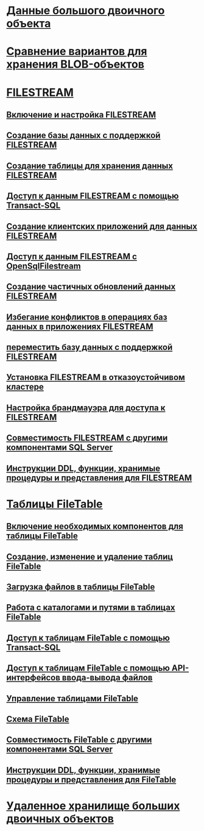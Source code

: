 # [Данные большого двоичного объекта](binary-large-object-blob-data-sql-server.md)
# [Сравнение вариантов для хранения BLOB-объектов](compare-options-for-storing-blobs-sql-server.md)
# [FILESTREAM](filestream-sql-server.md)
## [Включение и настройка FILESTREAM](enable-and-configure-filestream.md)
## [Создание базы данных с поддержкой FILESTREAM](create-a-filestream-enabled-database.md)
## [Создание таблицы для хранения данных FILESTREAM](create-a-table-for-storing-filestream-data.md)
## [Доступ к данным FILESTREAM с помощью Transact-SQL](access-filestream-data-with-transact-sql.md)
## [Создание клиентских приложений для данных FILESTREAM](create-client-applications-for-filestream-data.md)
## [Доступ к данным FILESTREAM с OpenSqlFilestream](access-filestream-data-with-opensqlfilestream.md)
## [Создание частичных обновлений данных FILESTREAM](make-partial-updates-to-filestream-data.md)
## [Избегание конфликтов в операциях баз данных в приложениях FILESTREAM](avoid-conflicts-with-database-operations-in-filestream-applications.md)
## [переместить базу данных с поддержкой FILESTREAM](move-a-filestream-enabled-database.md)
## [Установка FILESTREAM в отказоустойчивом кластере](set-up-filestream-on-a-failover-cluster.md)
## [Настройка брандмауэра для доступа к FILESTREAM](configure-a-firewall-for-filestream-access.md)
## [Совместимость FILESTREAM с другими компонентами SQL Server](filestream-compatibility-with-other-sql-server-features.md)
## [Инструкции DDL, функции, хранимые процедуры и представления для FILESTREAM](filestream-ddl-functions-stored-procedures-and-views.md)
# [Таблицы FileTable](filetables-sql-server.md)
## [Включение необходимых компонентов для таблицы FileTable](enable-the-prerequisites-for-filetable.md)
## [Создание, изменение и удаление таблиц FileTable](create-alter-and-drop-filetables.md)
## [Загрузка файлов в таблицы FileTable](load-files-into-filetables.md)
## [Работа с каталогами и путями в таблицах FileTable](work-with-directories-and-paths-in-filetables.md)
## [Доступ к таблицам FileTable с помощью Transact-SQL](access-filetables-with-transact-sql.md)
## [Доступ к таблицам FileTable с помощью API-интерфейсов ввода-вывода файлов](access-filetables-with-file-input-output-apis.md)
## [Управление таблицами FileTable](manage-filetables.md)
## [Схема FileTable](filetable-schema.md)
## [Совместимость FileTable с другими компонентами SQL Server](filetable-compatibility-with-other-sql-server-features.md)
## [Инструкции DDL, функции, хранимые процедуры и представления для FileTable](filetable-ddl-functions-stored-procedures-and-views.md)
# [Удаленное хранилище больших двоичных объектов](remote-blob-store-rbs-sql-server.md)
